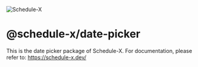 ![Schedule-X](https://schedule-x.s3.eu-west-1.amazonaws.com/schedule-x-logo.png)

# @schedule-x/date-picker

This is the date picker package of Schedule-X. For documentation, please refer to: https://schedule-x.dev/
